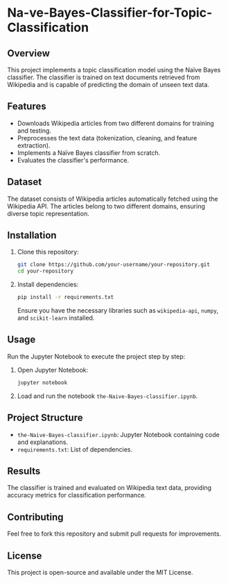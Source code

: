 # Na-ve-Bayes-Classifier-for-Topic-Classification

## Overview
This project implements a topic classification model using the Naïve Bayes classifier. The classifier is trained on text documents retrieved from Wikipedia and is capable of predicting the domain of unseen text data.

## Features
- Downloads Wikipedia articles from two different domains for training and testing.
- Preprocesses the text data (tokenization, cleaning, and feature extraction).
- Implements a Naïve Bayes classifier from scratch.
- Evaluates the classifier's performance.

## Dataset
The dataset consists of Wikipedia articles automatically fetched using the Wikipedia API. The articles belong to two different domains, ensuring diverse topic representation.

## Installation
1. Clone this repository:
   ```bash
   git clone https://github.com/your-username/your-repository.git
   cd your-repository
   ```
2. Install dependencies:
   ```bash
   pip install -r requirements.txt
   ```
   Ensure you have the necessary libraries such as `wikipedia-api`, `numpy`, and `scikit-learn` installed.

## Usage
Run the Jupyter Notebook to execute the project step by step:
1. Open Jupyter Notebook:
   ```bash
   jupyter notebook
   ```
2. Load and run the notebook `the-Naive-Bayes-classifier.ipynb`.

## Project Structure
- `the-Naive-Bayes-classifier.ipynb`: Jupyter Notebook containing code and explanations.
- `requirements.txt`: List of dependencies.

## Results
The classifier is trained and evaluated on Wikipedia text data, providing accuracy metrics for classification performance.

## Contributing
Feel free to fork this repository and submit pull requests for improvements.

## License
This project is open-source and available under the MIT License.

